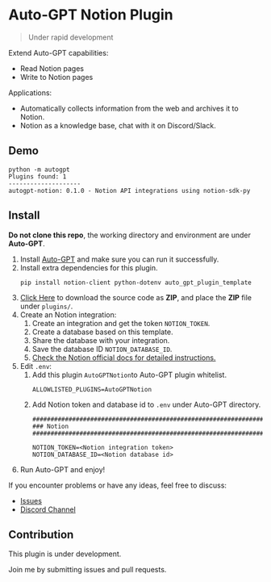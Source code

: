 # Auto-GPT Notion Plugin
> Under rapid development

Extend Auto-GPT capabilities:
- Read Notion pages
- Write to Notion pages

Applications:
- Automatically collects information from the web and archives it to Notion.
- Notion as a knowledge base, chat with it on Discord/Slack.

## Demo
```
python -m autogpt
Plugins found: 1
--------------------
autogpt-notion: 0.1.0 - Notion API integrations using notion-sdk-py
```
## Install
**Do not clone this repo**, the working directory and environment are under **Auto-GPT**.

1. Install [Auto-GPT](https://github.com/Significant-Gravitas/Auto-GPT) and make sure you can run it successfully.
2. Install extra dependencies for this plugin.
    ```
    pip install notion-client python-dotenv auto_gpt_plugin_template
    ```
3. [Click Here](https://github.com/doutv/Auto-GPT-Notion/archive/refs/heads/master.zip) to download the source code as **ZIP**, and place the **ZIP** file under `plugins/`.
4. Create an Notion integration:
   1. Create an integration and get the token `NOTION_TOKEN`.
   2. Create a database based on this template.
   3. Share the database with your integration.
   4. Save the database ID `NOTION_DATABASE_ID`.
   5. [Check the Notion official docs for detailed instructions.](https://developers.notion.com/docs/create-a-notion-integration)
5. Edit `.env`:
   1. Add this plugin `AutoGPTNotion`to Auto-GPT plugin whitelist.
        ```
        ALLOWLISTED_PLUGINS=AutoGPTNotion
        ```
   2. Add Notion token and database id to `.env` under Auto-GPT directory.
        ```
        ################################################################################
        ### Notion
        ################################################################################

        NOTION_TOKEN=<Notion integration token>
        NOTION_DATABASE_ID=<Notion database id>
        ```
6. Run Auto-GPT and enjoy!

If you encounter problems or have any ideas, feel free to discuss:
- [Issues](https://github.com/doutv/Auto-GPT-Notion/issues)
- [Discord Channel](https://discord.com/channels/1092243196446249134/1098882305000472626)

## Contribution
This plugin is under development. 

Join me by submitting issues and pull requests.